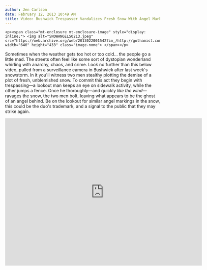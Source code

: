 ```yaml
---
author: Jen Carlson
date: February 12, 2013 10:49 AM
title: Video: Bushwick Trespasser Vandalizes Fresh Snow With Angel Markings On Private Property
---
```



	
	
	
	<p><span class="mt-enclosure mt-enclosure-image" style="display: inline;"> <img alt="SNOWANGELS0213.jpeg" src="https://web.archive.org/web/20130220015427im_/http://gothamist.com/attachments/arts_jen/SNOWANGELS0213.jpeg" width="640" height="433" class="image-none"> </span></p>

<p>Sometimes when the weather gets too hot or too cold... the people go a little mad. The streets often feel like some sort of dystopian wonderland whirling with anarchy, chaos, and crime. Look no further than this below video, pulled from a surveillance camera in Bushwick after last week&apos;s snowstorm. In it you&apos;ll witness two men stealthy plotting the demise of a plot of fresh, unblemished snow. To commit this act they begin with trespassing&#x2014;a lookout man keeps an eye on sidewalk activity, while the other jumps a fence. Once he thoroughly&#x2014;and quickly <em>like the wind</em>&#x2014;ravages the snow, the two men bolt, leaving what appears to be the ghost of an angel behind. Be on the lookout for similar angel markings in the snow, this could be the duo&apos;s trademark, and a signal to the public that they may strike again.</p>

<p><iframe width="640" height="480" src="https://web.archive.org/web/20130220015427if_/http://www.youtube-nocookie.com/embed/UHtnSrL1REM" frameborder="0" allowfullscreen></iframe></p>
	
	
	
	
	

